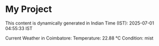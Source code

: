 # My Project

This content is dynamically generated in Indian Time (IST): 2025-07-01 04:55:33 IST


Current Weather in Coimbatore:
Temperature: 22.88 °C
Condition: mist
